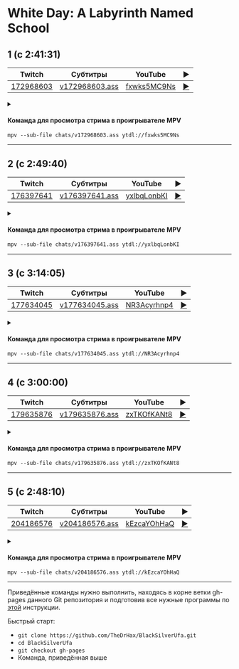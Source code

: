 <!-- video.js -->
<link href="https://cdnjs.cloudflare.com/ajax/libs/video.js/6.3.3/video-js.css" rel="stylesheet">
<script src="https://cdnjs.cloudflare.com/ajax/libs/video.js/6.3.3/video.js"></script>
<!-- videojs-youtube -->
<script src="https://cdnjs.cloudflare.com/ajax/libs/videojs-youtube/2.4.1/Youtube.js"></script>
<!-- libjass -->
<link href="https://cdn.jsdelivr.net/npm/libjass@0.11.0/libjass.css" rel="stylesheet">
<script src="https://cdn.jsdelivr.net/npm/libjass@0.11.0/libjass.js"></script>
<!-- videojs-ass -->
<link href="https://cdn.jsdelivr.net/npm/videojs-ass@0.8.0/src/videojs.ass.css" rel="stylesheet">
<script src="https://cdn.jsdelivr.net/npm/videojs-ass@0.8.0/src/videojs.ass.js"></script>
<!-- videojs-resolution-switcher -->
<script src="https://cdn.jsdelivr.net/npm/videojs-resolution-switcher@0.4.2/lib/videojs-resolution-switcher.min.js"></script>

<script>
function createPlayer(id, youtube, twitch) {
  videojs(id, {
    controls: true,
    nativeControlsForTouch: false,
    width: 640,
    height: 360,
    fluid: true,
    plugins: {
      ass: {
        src: ["../chats/v" + twitch + ".ass"],
        delay: -0.1,
      },
      videoJsResolutionSwitcher: {
        default: 'high',
        dynamicLabel: true
      }
    },
    techOrder: ["youtube"],
    sources: [{
      "type": "video/youtube",
      "src": "https://www.youtube.com/watch?v=" + youtube
    }]
  });
}
</script>

# White Day: A Labyrinth Named School

## 1 (с 2:41:31)

| Twitch | Субтитры | YouTube | ▶ |
| ------ | -------- | ------- | - |
| [172968603](https://www.twitch.tv/videos/172968603) | [v172968603.ass](../chats/v172968603.ass) | [fxwks5MC9Ns](https://www.youtube.com/watch?v=fxwks5MC9Ns) | <a href="/src/player.html?v=fxwks5MC9Ns&s=172968603" onclick="return openPlayer172968603()">▶</a> |

<script>
  function openPlayer172968603() {
    createPlayer("player-fxwks5MC9Ns", "fxwks5MC9Ns", "172968603");
    document.getElementById("spoiler-fxwks5MC9Ns").click();
    return false;
  }
</script>

<details>
  <summary id="spoiler-fxwks5MC9Ns"></summary>

  <div class="player-wrapper" style="margin-top: 32px">
    <video
      id="player-fxwks5MC9Ns"
      class="video-js vjs-default-skin vjs-big-play-centered" />
  </div>
</details>

#### Команда для просмотра стрима в проигрывателе MPV

```
mpv --sub-file chats/v172968603.ass ytdl://fxwks5MC9Ns
```

----
## 2 (с 2:49:40)

| Twitch | Субтитры | YouTube | ▶ |
| ------ | -------- | ------- | - |
| [176397641](https://www.twitch.tv/videos/176397641) | [v176397641.ass](../chats/v176397641.ass) | [yxlbqLonbKI](https://www.youtube.com/watch?v=yxlbqLonbKI) | <a href="/src/player.html?v=yxlbqLonbKI&s=176397641" onclick="return openPlayer176397641()">▶</a> |

<script>
  function openPlayer176397641() {
    createPlayer("player-yxlbqLonbKI", "yxlbqLonbKI", "176397641");
    document.getElementById("spoiler-yxlbqLonbKI").click();
    return false;
  }
</script>

<details>
  <summary id="spoiler-yxlbqLonbKI"></summary>

  <div class="player-wrapper" style="margin-top: 32px">
    <video
      id="player-yxlbqLonbKI"
      class="video-js vjs-default-skin vjs-big-play-centered" />
  </div>
</details>

#### Команда для просмотра стрима в проигрывателе MPV

```
mpv --sub-file chats/v176397641.ass ytdl://yxlbqLonbKI
```

----
## 3 (с 3:14:05)

| Twitch | Субтитры | YouTube | ▶ |
| ------ | -------- | ------- | - |
| [177634045](https://www.twitch.tv/videos/177634045) | [v177634045.ass](../chats/v177634045.ass) | [NR3Acyrhnp4](https://www.youtube.com/watch?v=NR3Acyrhnp4) | <a href="/src/player.html?v=NR3Acyrhnp4&s=177634045" onclick="return openPlayer177634045()">▶</a> |

<script>
  function openPlayer177634045() {
    createPlayer("player-NR3Acyrhnp4", "NR3Acyrhnp4", "177634045");
    document.getElementById("spoiler-NR3Acyrhnp4").click();
    return false;
  }
</script>

<details>
  <summary id="spoiler-NR3Acyrhnp4"></summary>

  <div class="player-wrapper" style="margin-top: 32px">
    <video
      id="player-NR3Acyrhnp4"
      class="video-js vjs-default-skin vjs-big-play-centered" />
  </div>
</details>

#### Команда для просмотра стрима в проигрывателе MPV

```
mpv --sub-file chats/v177634045.ass ytdl://NR3Acyrhnp4
```

----
## 4 (с 3:00:00)

| Twitch | Субтитры | YouTube | ▶ |
| ------ | -------- | ------- | - |
| [179635876](https://www.twitch.tv/videos/179635876) | [v179635876.ass](../chats/v179635876.ass) | [zxTKOfKANt8](https://www.youtube.com/watch?v=zxTKOfKANt8) | <a href="/src/player.html?v=zxTKOfKANt8&s=179635876" onclick="return openPlayer179635876()">▶</a> |

<script>
  function openPlayer179635876() {
    createPlayer("player-zxTKOfKANt8", "zxTKOfKANt8", "179635876");
    document.getElementById("spoiler-zxTKOfKANt8").click();
    return false;
  }
</script>

<details>
  <summary id="spoiler-zxTKOfKANt8"></summary>

  <div class="player-wrapper" style="margin-top: 32px">
    <video
      id="player-zxTKOfKANt8"
      class="video-js vjs-default-skin vjs-big-play-centered" />
  </div>
</details>

#### Команда для просмотра стрима в проигрывателе MPV

```
mpv --sub-file chats/v179635876.ass ytdl://zxTKOfKANt8
```

----
## 5 (c 2:48:10)

| Twitch | Субтитры | YouTube | ▶ |
| ------ | -------- | ------- | - |
| [204186576](https://www.twitch.tv/videos/204186576) | [v204186576.ass](../chats/v204186576.ass) | [kEzcaYOhHaQ](https://www.youtube.com/watch?v=kEzcaYOhHaQ) | <a href="/src/player.html?v=kEzcaYOhHaQ&s=204186576" onclick="return openPlayer204186576()">▶</a> |

<script>
  function openPlayer204186576() {
    createPlayer("player-kEzcaYOhHaQ", "kEzcaYOhHaQ", "204186576");
    document.getElementById("spoiler-kEzcaYOhHaQ").click();
    return false;
  }
</script>

<details>
  <summary id="spoiler-kEzcaYOhHaQ"></summary>

  <div class="player-wrapper" style="margin-top: 32px">
    <video
      id="player-kEzcaYOhHaQ"
      class="video-js vjs-default-skin vjs-big-play-centered" />
  </div>
</details>

#### Команда для просмотра стрима в проигрывателе MPV

```
mpv --sub-file chats/v204186576.ass ytdl://kEzcaYOhHaQ
```

----

Приведённые команды нужно выполнить, находясь в корне ветки gh-pages данного Git репозитория и подготовив все нужные программы по [этой](../tutorials/watch-online.md) инструкции.

Быстрый старт:
* `git clone https://github.com/TheDrHax/BlackSilverUfa.git`
* `cd BlackSilverUfa`
* `git checkout gh-pages`
* Команда, приведённая выше

